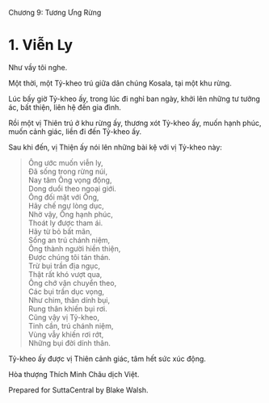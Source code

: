  

Chương 9: Tương Ưng Rừng

# 1\. Viễn Ly

Như vầy tôi nghe.

Một thời, một Tỷ-kheo trú giữa dân chúng Kosala, tại một khu rừng.

Lúc bấy giờ Tỷ-kheo ấy, trong lúc đi nghỉ ban ngày, khởi lên những tư tưởng ác, bất thiện, liên hệ đến gia đình.

Rồi một vị Thiên trú ở khu rừng ấy, thương xót Tỷ-kheo ấy, muốn hạnh phúc, muốn cảnh giác, liền đi đến Tỷ-kheo ấy.

Sau khi đến, vị Thiện ấy nói lên những bài kệ với vị Tỷ-kheo này:

> Ông ước muốn viễn ly,  
> Ðã sống trong rừng núi,  
> Nay tâm Ông vọng động,  
> Dong duổi theo ngoại giới.  
> Ông đối mặt với Ông,  
> Hãy chế ngự lòng dục,  
> Nhờ vậy, Ông hạnh phúc,  
> Thoát ly được tham ái.  
> Hãy từ bỏ bất mãn,  
> Sống an trú chánh niệm,  
> Ông thành người hiền thiện,  
> Ðược chúng tôi tán thán.  
> Trừ bụi trần địa ngục,  
> Thật rất khó vượt qua,  
> Ông chớ vận chuyển theo,  
> Các bụi trần dục vọng,  
> Như chim, thân dính bụi,  
> Rung thân khiến bụi rơi.  
> Cũng vậy vị Tỷ-kheo,  
> Tinh cần, trú chánh niệm,  
> Vùng vẫy khiến rơi rớt,  
> Những bụi đời dính thân.

Tỷ-kheo ấy được vị Thiên cảnh giác, tâm hết sức xúc động.

Hòa thượng Thích Minh Châu dịch Việt.

Prepared for SuttaCentral by Blake Walsh.